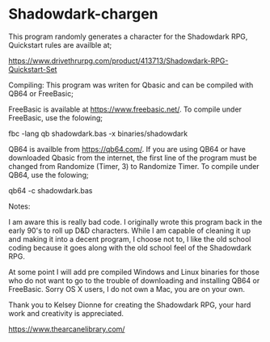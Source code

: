 # Shadowdark-chargen

This program randomly generates a character for the Shadowdark RPG, Quickstart rules are availble at;

https://www.drivethrurpg.com/product/413713/Shadowdark-RPG-Quickstart-Set

Compiling:
This program was writen for Qbasic and can be compiled with QB64 or FreeBasic;

FreeBasic is available at https://www.freebasic.net/. To compile under FreeBasic, use the folowing;

fbc -lang qb shadowdark.bas -x binaries/shadowdark 

QB64 is availble from https://qb64.com/. If you are using QB64 or have downloaded Qbasic from the internet, the first line of the program must be changed from Randomize (Timer, 3) to Randomize Timer. To compile under QB64, use the folowing;

qb64 -c shadowdark.bas

Notes:

I am aware this is really bad code. I originally wrote this program back in the early 90's to roll up D&D characters. While I am capable of cleaning it up and making it into a decent program, I choose not to, I like the old school coding because it goes along with the old school feel of the Shadowdark RPG.

At some point I will add pre compiled Windows and Linux binaries for those who do not want to go to the trouble of downloading and installing QB64 or FreeBasic. Sorry OS X users, I do not own a Mac, you are on your own.

Thank you to Kelsey Dionne for creating the Shadowdark RPG, your hard work and creativity is appreciated.

https://www.thearcanelibrary.com/
